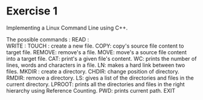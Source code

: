 # Exercise 1

Implementing a Linux Command Line using C++.

The possible commands :
READ :  
WRITE :
TOUCH : create a new file. 
COPY: copy's source file content to target file.
REMOVE: remove's a file.
MOVE: move's a source file content into a target file.
CAT: print's a given file's content.
WC: prints the number of lines, words and characters in a file.
LN: makes a hard link between two files.
MKDIR : create a directory.
CHDIR: change position of directory.
RMDIR: remove a directory.
LS: gives a list of the directories and files in the current directory.
LPROOT: prints all the directories and files in the right hierarchy using Reference Counting.
PWD: prints current path.
EXIT
